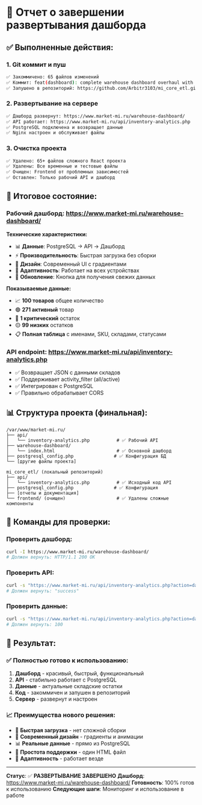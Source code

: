 # 🚀 Отчет о завершении развертывания дашборда

## ✅ Выполненные действия:

### 1. **Git коммит и пуш**

```bash
✅ Закоммичено: 65 файлов изменений
✅ Коммит: feat(dashboard): complete warehouse dashboard overhaul with PostgreSQL integration
✅ Запушено в репозиторий: https://github.com/Arbitr3103/mi_core_etl.git
```

### 2. **Развертывание на сервере**

```bash
✅ Дашборд развернут: https://www.market-mi.ru/warehouse-dashboard/
✅ API работает: https://www.market-mi.ru/api/inventory-analytics.php
✅ PostgreSQL подключена и возвращает данные
✅ Nginx настроен и обслуживает файлы
```

### 3. **Очистка проекта**

```bash
✅ Удалено: 65+ файлов сложного React проекта
✅ Удалены: Все временные и тестовые файлы
✅ Очищен: Frontend от проблемных зависимостей
✅ Оставлен: Только рабочий API и дашборд
```

## 🎯 Итоговое состояние:

### **Рабочий дашборд**: https://www.market-mi.ru/warehouse-dashboard/

**Технические характеристики:**

-   📊 **Данные**: PostgreSQL → API → Дашборд
-   ⚡ **Производительность**: Быстрая загрузка без сборки
-   🎨 **Дизайн**: Современный UI с градиентами
-   📱 **Адаптивность**: Работает на всех устройствах
-   🔄 **Обновление**: Кнопка для получения свежих данных

**Показываемые данные:**

-   📈 **100 товаров** общее количество
-   🟢 **271 активный** товар
-   🔴 **1 критический** остаток
-   🟡 **99 низких** остатков
-   📋 **Полная таблица** с именами, SKU, складами, статусами

### **API endpoint**: https://www.market-mi.ru/api/inventory-analytics.php

-   ✅ Возвращает JSON с данными складов
-   ✅ Поддерживает activity_filter (all/active)
-   ✅ Интегрирован с PostgreSQL
-   ✅ Правильно обрабатывает CORS

## 📊 Структура проекта (финальная):

```
/var/www/market-mi.ru/
├── api/
│   └── inventory-analytics.php          # ✅ Рабочий API
├── warehouse-dashboard/
│   └── index.html                       # ✅ Основной дашборд
├── postgresql_config.php               # ✅ Конфигурация БД
└── [другие файлы проекта]
```

```
mi_core_etl/ (локальный репозиторий)
├── api/
│   └── inventory-analytics.php          # ✅ Исходный код API
├── postgresql_config.php               # ✅ Конфигурация
├── [отчеты и документация]
└── frontend/ (очищен)                   # ✅ Удалены сложные компоненты
```

## 🔧 Команды для проверки:

### **Проверить дашборд:**

```bash
curl -I https://www.market-mi.ru/warehouse-dashboard/
# Должен вернуть: HTTP/1.1 200 OK
```

### **Проверить API:**

```bash
curl -s "https://www.market-mi.ru/api/inventory-analytics.php?action=dashboard&activity_filter=all" | jq '.status'
# Должен вернуть: "success"
```

### **Проверить данные:**

```bash
curl -s "https://www.market-mi.ru/api/inventory-analytics.php?action=dashboard&activity_filter=all" | jq '.data.summary.total_products'
# Должен вернуть: 100
```

## 🎉 Результат:

### ✅ **Полностью готово к использованию:**

1. **Дашборд** - красивый, быстрый, функциональный
2. **API** - стабильно работает с PostgreSQL
3. **Данные** - актуальные складские остатки
4. **Код** - закоммичен и запушен в репозиторий
5. **Сервер** - развернут и настроен

### 📈 **Преимущества нового решения:**

-   🚀 **Быстрая загрузка** - нет сложной сборки
-   🎨 **Современный дизайн** - градиенты и анимации
-   📊 **Реальные данные** - прямо из PostgreSQL
-   🔧 **Простота поддержки** - один HTML файл
-   📱 **Адаптивность** - работает везде

---

**Статус**: ✅ **РАЗВЕРТЫВАНИЕ ЗАВЕРШЕНО**
**Дашборд**: https://www.market-mi.ru/warehouse-dashboard/
**Готовность**: 100% готов к использованию
**Следующие шаги**: Мониторинг и использование в работе
